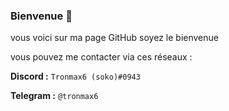 ### Bienvenue 👋

vous voici sur ma page GitHub soyez le bienvenue 

vous pouvez me contacter via ces réseaux :

**Discord :** `Tronmax6 (soko)#0943`

**Telegram :** `@tronmax6`


<!--
**tronmax6/tronmax6** is a ✨ _special_ ✨ repository because its `README.md` (this file) appears on your GitHub profile.

Here are some ideas to get you started:

- 🔭 I’m currently working on ....
- 🌱 I’m currently learning ....
- 👯 I’m looking to collaborate on ....
- 🤔 I’m looking for help with ....
- 💬 Ask me about ...
- 📫 How to reach me: ...
- 😄 Pronouns: ...
- ⚡ Fun fact: ...
-->
